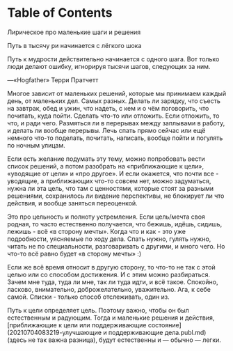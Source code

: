 
# Table of Contents



<div class="preview" id="org1f65238">
<p>
Лирическое про маленькие шаги и решения
</p>

</div>

<div class="epigraph" id="orgf653ca8">
<p>
Путь в тысячу ри начинается с лёгкого шока
</p>

</div>

<div class="epigraph" id="orge988a56">
<p>
Путь к мудрости действительно начинается с одного шага. Вот только люди делают ошибку, игнорируя тысячи шагов, следующих за ним.
</p>

<p>
&#x2014;«Hogfather» Терри Пратчетт
</p>

</div>

Многое зависит от маленьких решений, которые мы принимаем каждый день, от маленьких дел. Самых разных. Делать ли зарядку, что съесть на завтрак, обед и ужин, что надеть, с кем и о чём поговорить, что почитать, куда пойти. Сделать что-то или отложить. Если отложить, то что, и ради чего. Размяться ли в перерывах между заплывами в работу, и делать ли вообще перерывы. Лечь спать прямо сейчас или ещё немного что-то поделать, почитать, написать, вообще пойти и погулять по ночным улицам.

Если есть желание подумать эту тему, можно попробовать вести список решений, а потом разобрать на «приближающие к цели», «уводящие от цели» и «про другое». И если окажется, что почти все - уводящие, а приближающих что-то совсем нет, можно задуматься, нужна ли эта цель, что там с ценностями, которые стоят за разными решениями, сохранилось ли видение перспективы, не блокирует ли что действия, и вообще заняться переоценкой.

Это про цельность и полноту устремления. Если цель/мечта своя родная, то часто естественно получается, что бежишь, идёшь, сидишь, лежишь - всё «в сторону мечты». Когда что и как - это уже подробности, уясняемые по ходу дела. Спать нужно, гулять нужно, читать не по специальности, разговаривать с другими, и много чего. Но что-то всё равно будет «в сторону мечты» :)

Если же всё время относит в другую сторону, то что-то не так с этой целью или со способом достижения. И с этим можно разбираться. Зачем мне туда, туда ли мне, так ли туда идти, и всё такое. Спокойно, ласково, внимательно, доброжелательно, уважительно. Ага, к себе самой. Списки - только способ отслеживать, один из.

Путь к цели определяет цель. Поэтому важно, чтобы он был естественным и радующим. Тогда и маленькие решения и действия, [приближающие к цели или поддерживающие состояние](20210704083219-улучшающие и поддерживающие дела.publ.md) (здесь не так важна разница), будут естественны и — обычно — легки.

